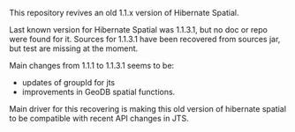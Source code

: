 This repository revives an old 1.1.x version of Hibernate Spatial.

Last known version for Hibernate Spatial was 1.1.3.1, but no doc or repo were found for it.
Sources for 1.1.3.1 have been recovered from sources jar, but test are missing at the moment.

Main changes from 1.1.1 to 1.1.3.1 seems to be:
- updates of groupId for jts
- improvements in GeoDB spatial functions.

Main driver for this recovering is making this old version of hibernate spatial to be compatible with recent API changes in JTS.
